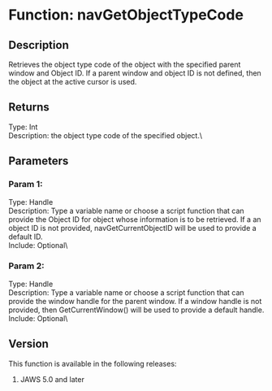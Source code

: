 # Function: navGetObjectTypeCode

## Description

Retrieves the object type code of the object with the specified parent
window and Object ID. If a parent window and object ID is not defined,
then the object at the active cursor is used.

## Returns

Type: Int\
Description: the object type code of the specified object.\

## Parameters

### Param 1:

Type: Handle\
Description: Type a variable name or choose a script function that can
provide the Object ID for object whose information is to be retrieved.
If a an object ID is not provided, navGetCurrentObjectID will be used to
provide a default ID.\
Include: Optional\

### Param 2:

Type: Handle\
Description: Type a variable name or choose a script function that can
provide the window handle for the parent window. If a window handle is
not provided, then GetCurrentWindow() will be used to provide a default
handle.\
Include: Optional\

## Version

This function is available in the following releases:

1.  JAWS 5.0 and later
